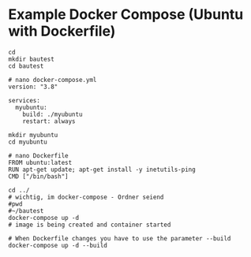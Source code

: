 # Example Docker Compose (Ubuntu with Dockerfile) 

```
cd
mkdir bautest
cd bautest 
```

```
# nano docker-compose.yml
version: "3.8"

services:
  myubuntu:
    build: ./myubuntu
    restart: always
```

```
mkdir myubuntu 
cd myubuntu 
```

```
# nano Dockerfile 
FROM ubuntu:latest
RUN apt-get update; apt-get install -y inetutils-ping
CMD ["/bin/bash"]
```

```
cd ../
# wichtig, im docker-compose - Ordner seiend 
#pwd 
#~/bautest
docker-compose up -d 
# image is being created and container started  

# When Dockerfile changes you have to use the parameter --build
docker-compose up -d --build 
```
